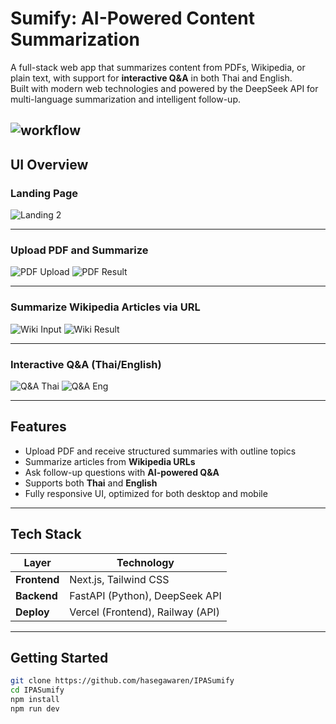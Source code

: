 # Sumify: AI-Powered Content Summarization

A full-stack web app that summarizes content from PDFs, Wikipedia, or plain text, with support for **interactive Q&A** in both Thai and English.  
Built with modern web technologies and powered by the DeepSeek API for multi-language summarization and intelligent follow-up.

![workflow](https://github.com/user-attachments/assets/c42d6b39-0984-4a0b-bddf-445b8afb6068)
---

## UI Overview

### Landing Page
![Landing 2](https://github.com/user-attachments/assets/e97617b8-ed7f-4cc6-9d6f-1185b6314e38)

---

### Upload PDF and Summarize
![PDF Upload](https://github.com/user-attachments/assets/7fb06f18-a4cc-48ec-b8ba-2b01df1e4688)
![PDF Result](https://github.com/user-attachments/assets/95938dec-9be9-46e2-84a5-7e2f8b82ec3a)

---

### Summarize Wikipedia Articles via URL
![Wiki Input](https://github.com/user-attachments/assets/22b52ed7-4cbf-49e6-acc9-8216d0bbca57)
![Wiki Result](https://github.com/user-attachments/assets/6411226b-597e-41b0-bc2b-3af36b6f3b5f)

---

### Interactive Q&A (Thai/English)
![Q&A Thai](https://github.com/user-attachments/assets/e233fb1d-4fd1-456d-8dfd-89bc8172a21f)
![Q&A Eng](https://github.com/user-attachments/assets/a8c40875-f59b-4f4c-809b-75665e7fb5ac)

---

## Features

-  Upload PDF and receive structured summaries with outline topics
-  Summarize articles from **Wikipedia URLs**
-  Ask follow-up questions with **AI-powered Q&A**
-  Supports both **Thai** and **English**
-  Fully responsive UI, optimized for both desktop and mobile

---

##  Tech Stack

| Layer        | Technology                         |
|--------------|-------------------------------------|
| **Frontend** | Next.js, Tailwind CSS              |
| **Backend**  | FastAPI (Python), DeepSeek API     |
| **Deploy**   | Vercel (Frontend), Railway (API)   |

---

##  Getting Started

```bash
git clone https://github.com/hasegawaren/IPASumify
cd IPASumify
npm install
npm run dev
